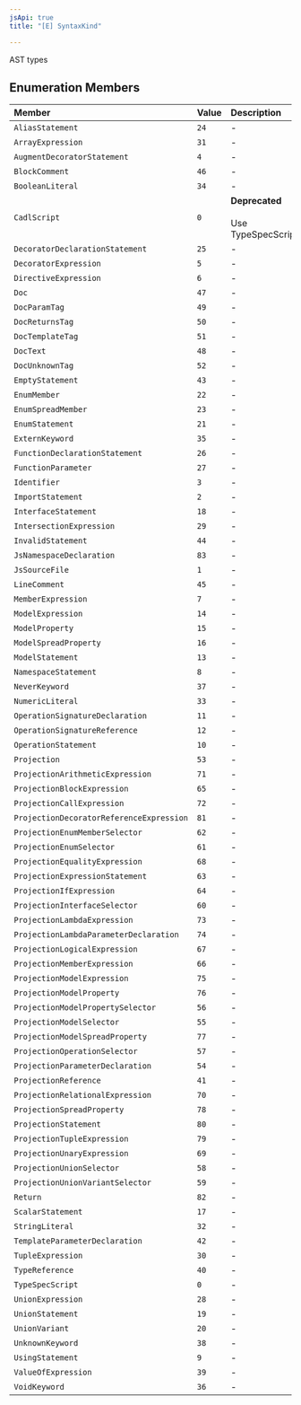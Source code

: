 ```yaml
---
jsApi: true
title: "[E] SyntaxKind"

---
```

AST types

## Enumeration Members

| Member | Value | Description |
| :------ | :------ | :------ |
| `AliasStatement` | ``24`` | - |
| `ArrayExpression` | ``31`` | - |
| `AugmentDecoratorStatement` | ``4`` | - |
| `BlockComment` | ``46`` | - |
| `BooleanLiteral` | ``34`` | - |
| `CadlScript` | ``0`` | **Deprecated**<br /><br />Use TypeSpecScript |
| `DecoratorDeclarationStatement` | ``25`` | - |
| `DecoratorExpression` | ``5`` | - |
| `DirectiveExpression` | ``6`` | - |
| `Doc` | ``47`` | - |
| `DocParamTag` | ``49`` | - |
| `DocReturnsTag` | ``50`` | - |
| `DocTemplateTag` | ``51`` | - |
| `DocText` | ``48`` | - |
| `DocUnknownTag` | ``52`` | - |
| `EmptyStatement` | ``43`` | - |
| `EnumMember` | ``22`` | - |
| `EnumSpreadMember` | ``23`` | - |
| `EnumStatement` | ``21`` | - |
| `ExternKeyword` | ``35`` | - |
| `FunctionDeclarationStatement` | ``26`` | - |
| `FunctionParameter` | ``27`` | - |
| `Identifier` | ``3`` | - |
| `ImportStatement` | ``2`` | - |
| `InterfaceStatement` | ``18`` | - |
| `IntersectionExpression` | ``29`` | - |
| `InvalidStatement` | ``44`` | - |
| `JsNamespaceDeclaration` | ``83`` | - |
| `JsSourceFile` | ``1`` | - |
| `LineComment` | ``45`` | - |
| `MemberExpression` | ``7`` | - |
| `ModelExpression` | ``14`` | - |
| `ModelProperty` | ``15`` | - |
| `ModelSpreadProperty` | ``16`` | - |
| `ModelStatement` | ``13`` | - |
| `NamespaceStatement` | ``8`` | - |
| `NeverKeyword` | ``37`` | - |
| `NumericLiteral` | ``33`` | - |
| `OperationSignatureDeclaration` | ``11`` | - |
| `OperationSignatureReference` | ``12`` | - |
| `OperationStatement` | ``10`` | - |
| `Projection` | ``53`` | - |
| `ProjectionArithmeticExpression` | ``71`` | - |
| `ProjectionBlockExpression` | ``65`` | - |
| `ProjectionCallExpression` | ``72`` | - |
| `ProjectionDecoratorReferenceExpression` | ``81`` | - |
| `ProjectionEnumMemberSelector` | ``62`` | - |
| `ProjectionEnumSelector` | ``61`` | - |
| `ProjectionEqualityExpression` | ``68`` | - |
| `ProjectionExpressionStatement` | ``63`` | - |
| `ProjectionIfExpression` | ``64`` | - |
| `ProjectionInterfaceSelector` | ``60`` | - |
| `ProjectionLambdaExpression` | ``73`` | - |
| `ProjectionLambdaParameterDeclaration` | ``74`` | - |
| `ProjectionLogicalExpression` | ``67`` | - |
| `ProjectionMemberExpression` | ``66`` | - |
| `ProjectionModelExpression` | ``75`` | - |
| `ProjectionModelProperty` | ``76`` | - |
| `ProjectionModelPropertySelector` | ``56`` | - |
| `ProjectionModelSelector` | ``55`` | - |
| `ProjectionModelSpreadProperty` | ``77`` | - |
| `ProjectionOperationSelector` | ``57`` | - |
| `ProjectionParameterDeclaration` | ``54`` | - |
| `ProjectionReference` | ``41`` | - |
| `ProjectionRelationalExpression` | ``70`` | - |
| `ProjectionSpreadProperty` | ``78`` | - |
| `ProjectionStatement` | ``80`` | - |
| `ProjectionTupleExpression` | ``79`` | - |
| `ProjectionUnaryExpression` | ``69`` | - |
| `ProjectionUnionSelector` | ``58`` | - |
| `ProjectionUnionVariantSelector` | ``59`` | - |
| `Return` | ``82`` | - |
| `ScalarStatement` | ``17`` | - |
| `StringLiteral` | ``32`` | - |
| `TemplateParameterDeclaration` | ``42`` | - |
| `TupleExpression` | ``30`` | - |
| `TypeReference` | ``40`` | - |
| `TypeSpecScript` | ``0`` | - |
| `UnionExpression` | ``28`` | - |
| `UnionStatement` | ``19`` | - |
| `UnionVariant` | ``20`` | - |
| `UnknownKeyword` | ``38`` | - |
| `UsingStatement` | ``9`` | - |
| `ValueOfExpression` | ``39`` | - |
| `VoidKeyword` | ``36`` | - |
